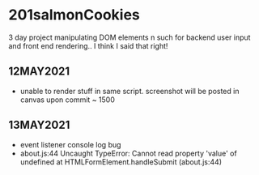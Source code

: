 # 201salmonCookies
3 day project manipulating DOM elements n such for backend user input and front end rendering.. I think I said that right!

## 12MAY2021
- unable to render stuff in same script. screenshot will be posted in canvas upon commit ~ 1500

## 13MAY2021 
- event listener console log bug
- about.js:44 Uncaught TypeError: Cannot read property 'value' of undefined
    at HTMLFormElement.handleSubmit (about.js:44)
